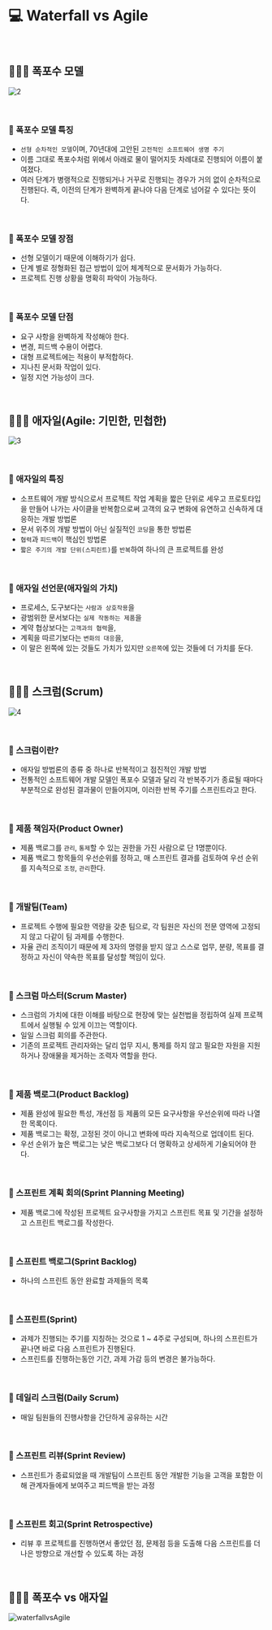 # 💻 Waterfall vs Agile
<br />

## 👨🏻‍💻 폭포수 모델
![2](https://user-images.githubusercontent.com/64779472/117999152-88118480-b37f-11eb-928f-f1e00cd9e890.PNG)

<br />

### 🏃 폭포수 모델 특징
- `선형 순차적인 모델`이며, 70년대에 고안된 `고전적인 소프트웨어 생명 주기`
- 이름 그대로 폭포수처럼 위에서 아래로 물이 떨어지듯 차례대로 진행되어 이름이 붙여졌다.
- 여러 단계가 병랭적으로 진행되거나 거꾸로 진행되는 경우가 거의 없이 순차적으로 진행된다. 즉, 이전의 단계가 완벽하게 끝나야 다음 단계로 넘어갈 수 있다는 뜻이다.

<br />

### 🏃 폭포수 모델 장점
- 선형 모델이기 때문에 이해하기가 쉽다.
- 단계 별로 정형화된 접근 방법이 있어 체계적으로 문서화가 가능하다.
- 프로젝트 진행 상황을 명확히 파악이 가능하다.

<br />

### 🏃 폭포수 모델 단점
- 요구 사항을 완벽하게 작성해야 한다.
- 변경, 피드백 수용이 어렵다.
- 대형 프로젝트에는 적용이 부적합하다.
- 지나친 문서화 작업이 있다.
- 일정 지연 가능성이 크다.

<br />

## 👨🏻‍💻 애자일(Agile: 기민한, 민첩한)
![3](https://user-images.githubusercontent.com/64779472/117999738-1e45aa80-b380-11eb-99e8-74e0985d3383.PNG)

<br />

### 🏃 애자일의 특징
- 소프트웨어 개발 방식으로서 프로젝트 작업 계획을 짧은 단위로 세우고 프로토타입을 만들어 나가는 사이클을 반복함으로써 고객의 요구 변화에 유연하고 신속하게 대응하는 개발 방법론
- 문서 위주의 개발 방법이 아닌 실질적인 `코딩`을 통한 방법론
- `협력`과 `피드백`이 핵심인 방법론
- `짧은 주기의 개발 단위(스피린트)`를 `반복`하여 하나의 큰 프로젝트를 완성

<br />

### 🏃 애자일 선언문(애자일의 가치)
- 프로세스, 도구보다는 `사람과 상호작용`을
- 광범위한 문서보다는 `실제 작동하는 제품`을
- 계약 협상보다는 `고객과의 협력`을,
- 계획을 따르기보다는 `변화의 대응`을,
- 이 말은 왼쪽에 있는 것들도 가치가 있지만 `오른쪽`에 있는 것들에 더 가치를 둔다.

<br />

## 👨🏻‍💻 스크럼(Scrum)
![4](https://user-images.githubusercontent.com/64779472/118000451-c8253700-b380-11eb-83a4-04e7626c3e15.PNG)

<br />

### 🏃 스크럼이란?
- 애자일 방법론의 종류 중 하나로 반복적이고 점진적인 개발 방법
- 전통적인 소프트웨어 개발 모델인 폭포수 모델과 달리 각 반복주기가 종료될 때마다 부분적으로 완성된 결과물이 만들어지며, 이러한 반복 주기를 스프린트라고 한다.

<br />

### 🏃 제품 책임자(Product Owner)
- 제품 백로그를 `관리`, `통제`할 수 있는 권한을 가진 사람으로 단 1명뿐이다.
- 제품 백로그 항목들의 우선순위를 정하고, 매 스프린트 결과를 검토하여 우선 순위를 지속적으로 `조정`, `관리`한다.

<br />

### 🏃 개발팀(Team)
- 프로젝트 수행에 필요한 역량을 갖춘 팀으로, 각 팀원은 자신의 전문 영역에 고정되지 않고 다같이 팀 과제를 수행한다.
- 자율 관리 조직이기 때문에 제 3자의 명령을 받지 않고 스스로 업무, 분량, 목표를 결정하고 자신이 약속한 목표를 달성할 책임이 있다.

<br />

### 🏃 스크럼 마스터(Scrum Master)
- 스크럼의 가치에 대한 이해를 바탕으로 현장에 맞는 실천법을 정립하여 실제 프로젝트에서 실행될 수 있게 이끄는 역할이다.
- 일일 스크럼 회의를 주관한다.
- 기존의 프로젝트 관리자와는 달리 업무 지시, 통제를 하지 않고 필요한 자원을 지원하거나 장애물을 제거하는 조력자 역할을 한다.

<br />

### 🏃 제품 백로그(Product Backlog)
- 제품 완성에 필요한 특성, 개선점 등 제품의 모든 요구사항을 우선순위에 따라 나열한 목록이다.
- 제품 백로그는 확정, 고정된 것이 아니고 변화에 따라 지속적으로 업데이트 된다.
- 우선 순위가 높은 백로그는 낮은 백로그보다 더 명확하고 상세하게 기술되어야 한다.

<br />

### 🏃 스프린트 계획 회의(Sprint Planning Meeting)
- 제품 백로그에 작성된 프로젝트 요구사항을 가지고 스프린트 목표 및 기간을 설정하고 스프린트 백로그를 작성한다.

<br />

### 🏃 스프린트 백로그(Sprint Backlog)
- 하나의 스프린트 동안 완료할 과제들의 목록

<br />

### 🏃 스프린트(Sprint)
- 과제가 진행되는 주기를 지칭하는 것으로 1 ~ 4주로 구성되며, 하나의 스프린트가 끝나면 바로 다음 스프린트가 진행된다.
- 스프린트를 진행하는동안 기간, 과제 가감 등의 변경은 불가능하다.

<br />

### 🏃 데일리 스크럼(Daily Scrum)
- 매일 팀원들의 진행사항을 간단하게 공유하는 시간

<br />

### 🏃 스프린트 리뷰(Sprint Review)
- 스프린트가 종료되었을 때 개발팀이 스프린트 동안 개발한 기능을 고객을 포함한 이해 관계자들에게 보여주고 피드백을 받는 과정

<br />

### 🏃 스프린트 회고(Sprint Retrospective)
- 리뷰 후 프로젝트를 진행하면서 좋았던 점, 문제점 등을 도출해 다음 스프린트를 더 나은 방향으로 개선할 수 있도록 하는 과정

<br />

## 👨🏻‍💻 폭포수 vs 애자일
![waterfallvsAgile](https://user-images.githubusercontent.com/64779472/118002961-1a675780-b383-11eb-8b09-d7f656beb9ed.PNG)

<br />

